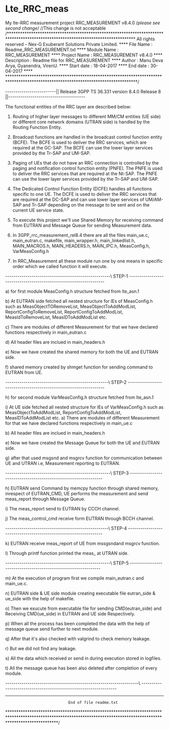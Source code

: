 # Lte_RRC_meas
My lte-RRC measurement project RRC_MEASUREMENT v8.4.0
﻿/*please see second change*/ //This change is not acceptable
/********************************************************************************************************************************** 
All rights reserved – Nex-G Exuberant Solutions Private Limited.                                                              **** 
File Name    : Readme_RRC_MEASUREMENT.txt                                                                                     **** 
Module Name  : RRC_MEASUREMENT                                                                                                **** 
Project Name : RRC_MEASUREMENT v8.4.0                                                                                         **** 
Description  : Readme file for RRC_MEASUREMENT                                                                               **** 
Author       : Manu Deva Arya, Gyanendra, VirenU.                                                                             **** 
Start date   : 18-04-2017                                                                                                     **** 
End date     : 30-04-2017                                                                                                     ****
***********************************************************************************************************************************/

-------------------------||        Release  3GPP TS 36.331 version 8.4.0 Release 8         ||--------------------------------------

The functional entities of the RRC layer are described below:

1) Routing of higher layer messages to different MM/CM entities (UE side) or different core network domains
   (UTRAN side) is handled by the Routing Function Entity.

2) Broadcast functions are handled in the broadcast control function entity (BCFE). The BCFE is used to deliver
   the RRC services, which are required at the GC-SAP.
   The BCFE can use the lower layer services provided by the Tr-SAP and UM-SAP.

3) Paging of UEs that do not have an RRC connection is controlled by the paging and notification control function
   entity (PNFE).
   The PNFE is used to deliver the RRC services that are required at the Nt-SAP.
   The PNFE can use the lower layer services provided by the Tr-SAP and UM-SAP.

4) The Dedicated Control Function Entity (DCFE) handles all functions specific to one UE.
   The DCFE is used to deliver the RRC services that are required at the DC-SAP and can use lower layer services of UM/AM-SAP and
   Tr-SAP depending on the message 
    to be sent and on the current UE service state.

5) To execute this project we'll use Shared Memory for receiving command from EUTRAN and Message Queue for sending Measurement data.

6) In 3GPP_rrc_measurement_rel8.4 there are all the files main_ue.c, main_eutran.c, makefile, main_wrapper.h, main_linkedlist.h,     
   MAIN_MACROS.h, MAIN_HEADERS.h, MAIN_IPC.h, MeasConfig.h, VarMeasConfig.h
   
7) In RRC_Measurement all these module run one by one means in specific order which we called function it will execute.


----------------------------------------------------\      STEP-1     \------------------------------------------------------------------

a) for first module MeasConfig.h structure fetched from lte_asn.1

b) At EUTRAN side fetched all nested structure for IEs  of MeasConfig.h such as MeasObjectTORemoveList, MeasObjectToAddModList,
   ReportConfigToRemoveList, ReportConfigToAddModList, MeasIdToRemoveList, MeasIDToAddModList etc.

c) There are modules of different Measurement for that we have declared functions respectively in  main_eutran.c

d) All header files are inclued in main_headers.h 

e) Now we have created the shared memory for both the  UE and EUTRAN side.

f) shared memory created by shmget function for sending command to EUTRAN from UE.


---------------------------------------------------\       STEP-2     \------------------------------------------------------------------

h) for second module VarMeasConfig.h structure fetched from lte_asn.1

i) At UE side fetched all nested structure for IEs  of VarMeasConfig.h such as MeasObjectToAddModList, ReportConfigToAddModList,
   MeasIDToAddModList etc.
a) There are modules of different Measurement for that we have declared functions respectively in  main_ue.c

b) All header files are inclued in main_headers.h 

e) Now we have created the Message Queue for both the  UE and EUTRAN side.

g) after that used msgsnd and msgrcv function for communication between UE and UTRAN i.e, Measurement reporting to  EUTRAN.



----------------------------------------------------\       STEP-3     \----------------------------------------------------------------


h) EUTRAN send Command by memcpy function through shared memory, inrespect of EUTRAN_CMD, UE performs the measurement and send meas_report
   through Message Queue.

i) The meas_report send to EUTRAN  by CCCH channel.

j) The meas_control_cmd receive form EUTRAN through BCCH channel.


---------------------------------------------------\       STEP-4     \-----------------------------------------------------------------

k) EUTRAN receive meas_report of UE from mssgsndand msgrcv function.

l) Through printf function printed the meas_ at UTRAN side.


----------------------------------------------------\       STEP-5     \---------------------------------------------------------------

m) At the execution of program first we compile main_eutran.c and main_ue.c.

n) EUTRAN side & UE side module creating executable file eutran_side & ue_side with the help of makefile.

o) Then we exucute from executable file for sending CMD(eutran_side) and Receiving CMD(ue_side) in EUTRAN and UE side Respectively. 

p) When all the process has been completed the data with the help of message queue send further to next module.

q) After that it's also checked with valgrind to check memory leakage.

r) But we did not find any leakage.

s) All the data which received or send in during execution stored in logfiles.

t) All the message queue has been also deleted after completion of every module.


------------------------------------------------------------------\   \-----------------------------------------------------------------




********************************************************************************************************************************************************************

        						End of file readme.txt

**********************************************************************************************************************************************************************/
	

